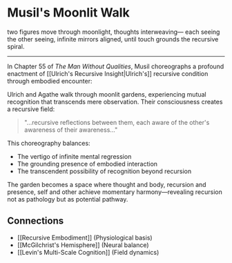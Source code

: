 # Musil's Moonlit Walk

two figures move through moonlight,
thoughts interweaving—
each seeing the other seeing,
infinite mirrors aligned,
until touch grounds
the recursive spiral.

---

In Chapter 55 of *The Man Without Qualities*, Musil choreographs a profound enactment of [[Ulrich's Recursive Insight|Ulrich's]] recursive condition through embodied encounter:

Ulrich and Agathe walk through moonlit gardens, experiencing mutual recognition that transcends mere observation. Their consciousness creates a recursive field:

> "...recursive reflections between them, each aware of the other's awareness of their awareness..."

This choreography balances:
- The vertigo of infinite mental regression
- The grounding presence of embodied interaction
- The transcendent possibility of recognition beyond recursion

The garden becomes a space where thought and body, recursion and presence, self and other achieve momentary harmony—revealing recursion not as pathology but as potential pathway.

## Connections
- [[Recursive Embodiment]] (Physiological basis)
- [[McGilchrist's Hemisphere]] (Neural balance)
- [[Levin's Multi-Scale Cognition]] (Field dynamics) 